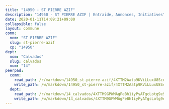 ```yaml
---
title: "14950 - ST PIERRE AZIF"
description: "14950 - ST PIERRE AZIF | Entraide, Annonces, Initiatives"
date: 2020-01-11T14:09:21+09:00
collapsible: false
layout: commune
comm:
  nom: "ST PIERRE AZIF"
  slug: st-pierre-azif
  cp: "14950"
dept:
  nom: "Calvados"
  slug: calvados
  num: "14"
peerpad:
  comm:
    read_path: /r/markdown/14950_st-pierre-azif/4XTTM2Aatp9KViLLuxU8SceaYHxfiNx9vrBrx8SjLN16MmHjT
    write_path: /w/markdown/14950_st-pierre-azif/4XTTM2Aatp9KViLLuxU8SceaYHxfiNx9vrBrx8SjLN16MmHjT-K3TgTsLvQvffWJujx7rJXpTx9isARPweBsZrE5iKtX6fged1fEvyU9hJVmcCaJvEK9kjgf2AL8xtLfzyCXPBdRYAUbJTVrh15GVMzqsdMT8T8FDo5KZhBbM4QVZifZRLWi4PjEAq
  dept:
    read_path: /r/markdown/14_calvados/4XTTM9GPWMAgFeBh1iyPyATgcLotg9e9APJpQBEyY3RZiUwJ6
    write_path: /w/markdown/14_calvados/4XTTM9GPWMAgFeBh1iyPyATgcLotg9e9APJpQBEyY3RZiUwJ6-K3TgUXWJAT2cYJ9ZstQphkkm2za8um5GwwXsivqaDFTgbhMDcHaRXnT3h69szAqCyvWcFfDim5fkwc6CXdUtyvPpirbD1TPAb6xCxpPN6dR3zzDRe29YehQYbhZdjvZYkgztJYvi
---
```


